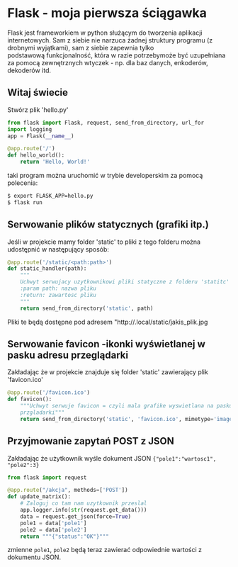 Flask - moja pierwsza ściągawka
================
Flask jest frameworkiem w python służącym do tworzenia aplikacji internetowych. Sam z siebie nie narzuca żadnej struktury programu (z drobnymi wyjątkami), sam z siebie zapewnia tylko podstawową funkcjonalność, która w razie potrzebymoże być uzupełniana za pomocą zewnętrznych wtyczek - np. dla baz danych, enkoderów, dekoderów itd.

Witaj świecie
----------------
Stwórz plik 'hello.py'

```python
from flask import Flask, request, send_from_directory, url_for
import logging
app = Flask(__name__)

@app.route('/')
def hello_world():
    return 'Hello, World!'
```

taki program można uruchomić w trybie developerskim za pomocą polecenia:

```bash
$ export FLASK_APP=hello.py
$ flask run
```

Serwowanie plików statycznych (grafiki itp.)
----------------
Jeśli w projekcie mamy folder 'static' to pliki z tego folderu można udostępnić w następujący sposób:

```python
@app.route('/static/<path:path>')
def static_handler(path):
    """
    Uchwyt serwujacy uzytkownikowi pliki statyczne z folderu 'statitc'
    :param path: nazwa pliku
    :return: zawartosc pliku
    """
    return send_from_directory('static', path)
```

Pliki te będą dostępne pod adresem "http://<nazwa malinki>.local/static/jakis_plik.jpg

Serwowanie favicon -ikonki wyświetlanej w pasku adresu przeglądarki
----------------
Zakładając że w projekcie znajduje się folder 'static' zawierający plik 'favicon.ico'

```python
@app.route('/favicon.ico')
def favicon():
    """Uchwyt serwuje favicon = czyli mala grafike wyswietlana na pasku
    przgladarki"""
    return send_from_directory('static', 'favicon.ico', mimetype='image/vnd.microsoft.icon')
```

Przyjmowanie zapytań POST z JSON
----------------
Zakładając że użytkownik wyśle dokument JSON `{"pole1":"wartosc1", "pole2":3}`

```python
from flask import request

@app.route("/akcja", methods=['POST'])
def update_matrix():
    # Zaloguj co tam nam uzytkownik przeslal
    app.logger.info(str(request.get_data()))
    data = request.get_json(force=True)
    pole1 = data['pole1']
    pole2 = data['pole2']
    return """{"status":"OK"}"""

```

zmienne `pole1`, `pole2` będą teraz zawierać odpowiednie wartości z dokumentu JSON.


